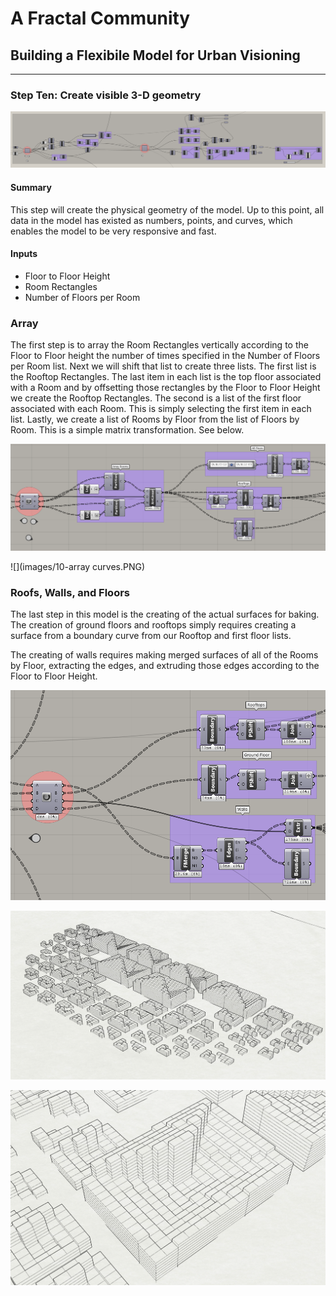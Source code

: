 # A Fractal Community
## Building a Flexibile Model for Urban Visioning 
---

### Step Ten: Create visible 3-D geometry
![](images/10-geometry.PNG)
#### Summary
This step will create the physical geometry of the model. Up to this point, all data in the model has existed as numbers, points, and curves, which enables the model to be very responsive and fast. 

#### Inputs
- Floor to Floor Height
- Room Rectangles
- Number of Floors per Room

### Array
The first step is to array the Room Rectangles vertically according to the Floor to Floor height the number of times specified in the Number of Floors per Room list. Next we will shift that list to create three lists. The first list is the Rooftop Rectangles. The last item in each list is the top floor associated with a Room and by offsetting those rectangles by the Floor to Floor Height we create the Rooftop Rectangles. The second is a list of the first floor associated with each Room. This is simply selecting the first item in each list. Lastly, we create a list of Rooms by Floor from the list of Floors by Room. This is a simple matrix transformation. See below. 

![](images/10-array.PNG)

![](images/10-array curves.PNG)

### Roofs, Walls, and Floors
The last step in this model is the creating of the actual surfaces for baking. The creation of ground floors and rooftops simply requires creating a surface from a boundary curve from our Rooftop and first floor lists.

The creating of walls requires making merged surfaces of all of the Rooms by Floor, extracting the edges, and extruding those edges according to the Floor to Floor Height. 

![](images/10-surfaces.PNG)

![](images/10-baked.PNG)

![](images/10-baked2.PNG)